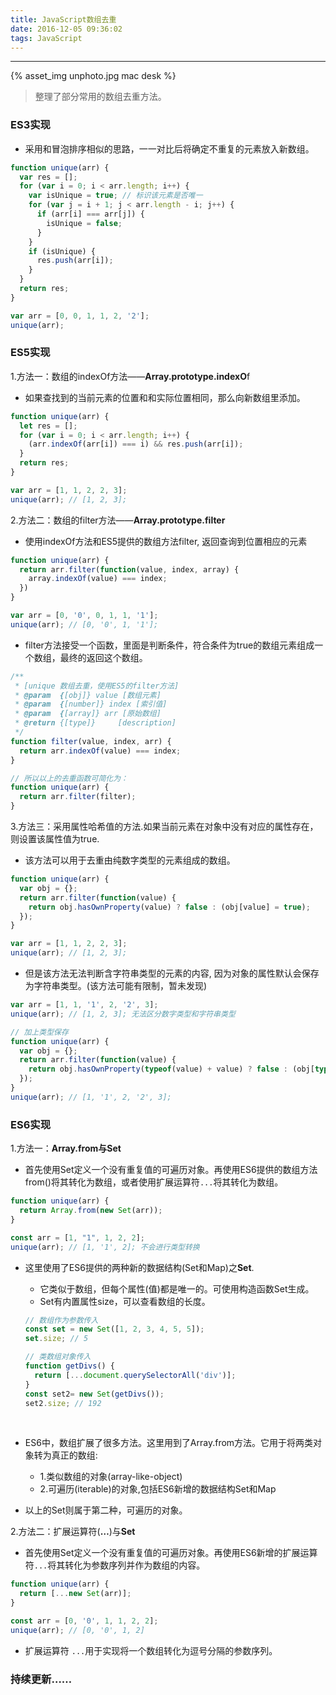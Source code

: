 ```yaml
---
title: JavaScript数组去重
date: 2016-12-05 09:36:02
tags: JavaScript
---
```


<hr/>

{% asset_img unphoto.jpg mac desk %}

<blockquote>
  整理了部分常用的数组去重方法。

</blockquote>

<!-- more -->

### ES3实现

*  采用和冒泡排序相似的思路，一一对比后将确定不重复的元素放入新数组。

```javascript
function unique(arr) {
  var res = [];
  for (var i = 0; i < arr.length; i++) {
    var isUnique = true; // 标识该元素是否唯一
    for (var j = i + 1; j < arr.length - i; j++) {
      if (arr[i] === arr[j]) {
        isUnique = false;
      }
    }
    if (isUnique) {
      res.push(arr[i]);
    }
  }
  return res;
}

var arr = [0, 0, 1, 1, 2, '2'];
unique(arr);
```

### ES5实现

1.方法一：数组的indexOf方法——**Array.prototype.indexO**f

*  如果查找到的当前元素的位置和和实际位置相同，那么向新数组里添加。

```javascript
function unique(arr) {
  let res = [];
  for (var i = 0; i < arr.length; i++) {
    (arr.indexOf(arr[i]) === i) && res.push(arr[i]);
  }
  return res;
}

var arr = [1, 1, 2, 2, 3];
unique(arr); // [1, 2, 3];
```

2.方法二：数组的filter方法——**Array.prototype.filter**

*  使用indexOf方法和ES5提供的数组方法filter, 返回查询到位置相应的元素
```javascript
function unique(arr) {
  return arr.filter(function(value, index, array) {
    array.indexOf(value) === index;
  })
}

var arr = [0, '0', 0, 1, 1, '1'];
unique(arr); // [0, '0', 1, '1'];
```

*  filter方法接受一个函数，里面是判断条件，符合条件为true的数组元素组成一个数组，最终的返回这个数组。

```javascript
/**
 * [unique 数组去重，使用ES5的filter方法]
 * @param  {[obj]} value [数组元素]
 * @param  {[number]} index [索引值]
 * @param  {[array]} arr [原始数组]
 * @return {[type]}     [description]
 */
function filter(value, index, arr) {
  return arr.indexOf(value) === index;  
}

// 所以以上的去重函数可简化为：
function unique(arr) {
  return arr.filter(filter);
}
```

3.方法三：采用属性哈希值的方法.如果当前元素在对象中没有对应的属性存在，则设置该属性值为true.

*  该方法可以用于去重由纯数字类型的元素组成的数组。

```javascript
function unique(arr) {
  var obj = {};
  return arr.filter(function(value) {
    return obj.hasOwnProperty(value) ? false : (obj[value] = true);
  });
}

var arr = [1, 1, 2, 2, 3];
unique(arr); // [1, 2, 3];
```

* 但是该方法无法判断含字符串类型的元素的内容, 因为对象的属性默认会保存为字符串类型。(该方法可能有限制，暂未发现)

```javascript
var arr = [1, 1, '1', 2, '2', 3];
unique(arr); // [1, 2, 3]; 无法区分数字类型和字符串类型

// 加上类型保存
function unique(arr) {
  var obj = {};
  return arr.filter(function(value) {
    return obj.hasOwnProperty(typeof(value) + value) ? false : (obj[typeof(value) + value] = true);
  });
}
unique(arr); // [1, '1', 2, '2', 3];
```

### ES6实现

1.方法一：**Array.from与Set**

* 首先使用Set定义一个没有重复值的可遍历对象。再使用ES6提供的数组方法from()将其转化为数组，或者使用扩展运算符`...`将其转化为数组。

```javascript
function unique(arr) {
  return Array.from(new Set(arr));
}

const arr = [1, "1", 1, 2, 2];
unique(arr); // [1, '1', 2]; 不会进行类型转换
```

* 这里使用了ES6提供的两种新的数据结构(Set和Map)之**Set**.

  * 它类似于数组，但每个属性(值)都是唯一的。可使用构造函数Set生成。
  * Set有内置属性size，可以查看数组的长度。

  ```javascript
  // 数组作为参数传入
  const set = new Set([1, 2, 3, 4, 5, 5]);
  set.size; // 5

  // 类数组对象传入
  function getDivs() {
    return [...document.querySelectorAll('div')];
  }
  const set2= new Set(getDivs());
  set2.size; // 192
  ```

  ​

* ES6中，数组扩展了很多方法。这里用到了Array.from方法。它用于将两类对象转为真正的数组:

  * 1.类似数组的对象(array-like-object)
  * 2.可遍历(iterable)的对象,包括ES6新增的数据结构Set和Map

* 以上的Set则属于第二种，可遍历的对象。

2.方法二：扩展运算符(**…**)与**Set**

* 首先使用Set定义一个没有重复值的可遍历对象。再使用ES6新增的扩展运算符`...`将其转化为参数序列并作为数组的内容。

```javascript
function unique(arr) {
  return [...new Set(arr)];
}

const arr = [0, '0', 1, 1, 2, 2];
unique(arr); // [0, '0', 1, 2]
```

* 扩展运算符 `...`用于实现将一个数组转化为逗号分隔的参数序列。

### 持续更新……